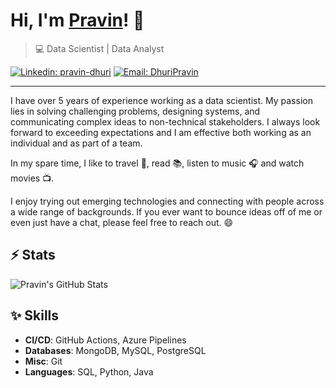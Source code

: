 # Hi, I'm [Pravin](https://dhuripravin.github.io)! 👋

>  💻 Data Scientist | Data Analyst

[![Linkedin: pravin-dhuri](https://img.shields.io/badge/-Pravin%20Dhuri-blue?style=flat-square&logo=Linkedin&logoColor=white&link=https://www.linkedin.com/in/pravindhuri/)](https://www.linkedin.com/in/pravindhuri/)
[![Email: DhuriPravin](https://img.shields.io/badge/Email-pravindhuri-red)](mailto:dhuri.p@northeastern.edu)


---

I have over 5 years of experience working as a data scientist.
My passion lies in solving challenging problems, designing systems, and communicating complex ideas to non-technical stakeholders.
I always look forward to exceeding expectations and I am effective both working as an individual and as part of a team.

In my spare time, I like to travel :walking:, read :books:, listen to music :headphones: and watch movies :tv:.

I enjoy trying out emerging technologies and connecting with people across a wide range of backgrounds. 
If you ever want to bounce ideas off of me or even just have a chat, please feel free to reach out. 😄

## ⚡ Stats
![Pravin's GitHub Stats](https://github-readme-stats.vercel.app/api?username=DhuriPravin&hide=["issues"]&show_icons=true)

##  :sparkles: Skills  

- **CI/CD**: GitHub Actions, Azure Pipelines
- **Databases**: MongoDB, MySQL, PostgreSQL
- **Misc**: Git
- **Languages**: SQL, Python, Java
